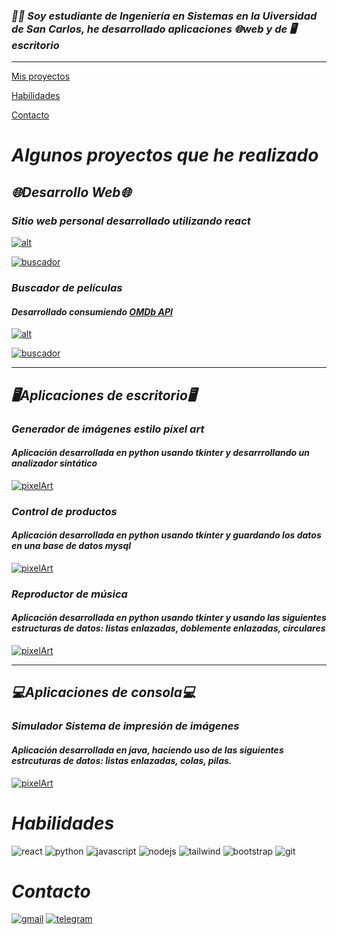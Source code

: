 ### *👨‍🎓 Soy estudiante de Ingeniería en Sistemas en la Uiversidad de San Carlos, he desarrollado aplicaciones 🌐web  y de 🖥️escritorio*
___

[Mis proyectos](#algunos-proyectos-que-he-realizado)

[Habilidades](#habilidades)

[Contacto](#contacto)

# *Algunos proyectos que he realizado*

## *🌐Desarrollo Web🌐*

### *Sitio web personal desarrollado utilizando react*
[![alt](https://img.shields.io/static/v1?message=SitioWeb&logo=react&labelColor=white&color=blue&logoColor=blue&label=+&style=for-the-badge)](https://diego-008.github.io/my-web-site/)

[![buscador](https://img.shields.io/static/v1?message=Repositorio&logo=github&labelColor=black&color=white&logoColor=white&label=+&style=for-the-badge)](https://github.com/diego-008/my-web-site)

### *Buscador de películas*
#### *Desarrollado consumiendo [OMDb API](https://www.omdbapi.com/)*

[![alt](https://img.shields.io/static/v1?message=Aplicacion&logo=react&labelColor=white&color=blue&logoColor=blue&label=+&style=for-the-badge)](https://diego-acetun-movie-app.netlify.app/)

[![buscador](https://img.shields.io/static/v1?message=Repositorio&logo=github&labelColor=black&color=white&logoColor=white&label=+&style=for-the-badge)](https://github.com/diego-008/movie-app)
___
## *🖥️Aplicaciones de escritorio🖥️*

### *Generador de imágenes estilo pixel art*
#### *Aplicación desarrollada en python usando tkinter y desarrrollando un analizador sintático*

[![pixelArt](https://img.shields.io/static/v1?message=Repositorio&logo=github&labelColor=black&color=white&logoColor=white&label=+&style=for-the-badge)](https://github.com/diego-008/GENERADOR-IMG-PIXELART)

### *Control de productos*
#### *Aplicación desarrollada en python usando tkinter y guardando los datos en una base de datos mysql*

[![pixelArt](https://img.shields.io/static/v1?message=Repositorio&logo=github&labelColor=black&color=white&logoColor=white&label=+&style=for-the-badge)](https://github.com/diego-008/ControlDeProductos)

### *Reproductor de música*
#### *Aplicación desarrollada en python usando tkinter y usando las siguientes estructuras de datos: listas enlazadas, doblemente enlazadas, circulares*

[![pixelArt](https://img.shields.io/static/v1?message=Repositorio&logo=github&labelColor=black&color=white&logoColor=white&label=+&style=for-the-badge)](https://github.com/diego-008//ReproductorDeMusicaPython)

___
## *💻Aplicaciones de consola💻*
### *Simulador Sistema de impresión de imágenes*
#### *Aplicación desarrollada en java, haciendo uso de las siguientes estrcuturas de datos: listas enlazadas, colas, pilas.*

[![pixelArt](https://img.shields.io/static/v1?message=Repositorio&logo=github&labelColor=black&color=white&logoColor=white&label=+&style=for-the-badge)](https://github.com/diego-008//simulacion-sistema-impresion-de-imagenes)


# *Habilidades*
![react](https://img.shields.io/static/v1?message=react&logo=react&labelColor=white&color=blue&logoColor=blue&label=+&style=for-the-badge)
![python](https://img.shields.io/static/v1?message=python&logo=python&labelColor=f9ca24&color=blue&logoColor=blue&label=+&style=for-the-badge) 
![javascript](https://img.shields.io/static/v1?message=javascript&logo=javascript&labelColor=f9ca24&color=f9ca24&logoColor=white&label=+&style=for-the-badge)
![nodejs](https://img.shields.io/static/v1?message=nodejs&logo=node.js&labelColor=white&color=gray&logoColor=green&label=+&style=for-the-badge)
![tailwind](https://img.shields.io/static/v1?message=tailwind&logo=tailwindcss&labelColor=white&color=3498DB&logoColor=3498DB&label=+&style=for-the-badge)
![bootstrap](https://img.shields.io/static/v1?message=bootstrap&logo=bootstrap&labelColor=white&color=6c5ce7&logoColor=6c5ce7&label=+&style=for-the-badge) 
![git](https://img.shields.io/static/v1?message=git&logo=git&labelColor=white&color=red&logoColor=red&label=+&style=for-the-badge) 

# *Contacto*

[![gmail](https://img.shields.io/static/v1?message=acetundiego@gmail.com&logo=gmail&labelColor=white&color=red&logoColor=red&label=+&styl=flat-square)](mailto:acetundiego@gmail.com)
[![telegram](https://img.shields.io/static/v1?message=@DiegoAcetun&logo=telegram&labelColor=white&color=white&logoColor=white&label=+&styl=flat-square)](https://t.me/DiegoAcetun)
